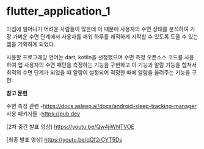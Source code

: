 # flutter_application_1

아침에 일어나기 어려운 사람들이 많은데 이 때문에 사용자의 수면 상태를 분석하여 가장 가벼운 수면 단계에서 사용자를 깨워 하루를 쾌적하게 시작할 수 있도록 도울 수 있는 앱을 기획하게 되었다.

사용할 프로그래밍 언어는 dart, kotlin을 선정했으며 수면 측정 오픈소스 코드를 사용하여 앱 사용자의 수면 패턴을 측정하는 기능을 구현하고 이 기능과 알람 기능을 합쳐서 최적의 수면 단계가 되었을 때 알람이 설정되어 적정한 때에 알람을 울려주는 기능을 구현. 


**참고 문헌**

수면 측정 관련
-https://docs.asleep.ai/docs/android-sleep-tracking-manager
사용 패키지들
-https://pub.dev


[2차 중간 발표 영상]
https://youtu.be/Qw4jiWNTVOE

[최종 발표 영상]
https://youtu.be/qQf2rCYT5Ds
